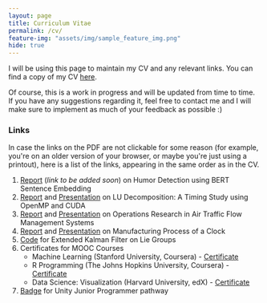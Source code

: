 ```yaml
---
layout: page
title: Curriculum Vitae
permalink: /cv/
feature-img: "assets/img/sample_feature_img.png"
hide: true
---
```


I will be using this page to maintain my CV and any relevant links. You can find a copy of my CV [here](https://omprabhu31.github.io/cv.pdf).

Of course, this is a work in progress and will be updated from time to time. If you have any suggestions regarding it, feel free to contact me and I will make sure to implement as much of your feedback as possible :)

<h3>Links</h3>

In case the links on the PDF are not clickable for some reason (for example, you're on an older version of your browser, or maybe you're just using a printout), here is a list of the links, appearing in the same order as in the CV.

1. [Report]() (*link to be added soon*) on Humor Detection using BERT Sentence Embedding
2. [Report](https://github.com/omprabhu31/ME766-Project/blob/main/Project%20Report.pdf) and [Presentation](https://github.com/omprabhu31/ME766-Project/blob/main/Project%20Presentation.pdf) on LU Decomposition: A Timing Study using OpenMP and CUDA
3. [Report](https://github.com/omprabhu31/ME308-Project/blob/main/Project%20Report/Group-13.pdf) and [Presentation](https://github.com/omprabhu31/ME308-Project/blob/main/ME308_PPT_Group13.pdf) on Operations Research in Air Traffic Flow Management Systems
4. [Report](https://github.com/omprabhu31/ME338-Project/blob/main/ME338_Course_Project_Final_Report.pdf) and [Presentation](https://github.com/omprabhu31/ME338-Project/blob/main/ME338_Course_Project_Presentation.pdf) on Manufacturing Process of a Clock
5. [Code](https://colab.research.google.com/drive/1qyFkr0tTRn6F3Oo_brKC4NQrGXn933UD) for Extended Kalman Filter on Lie Groups
6. Certificates for MOOC Courses
    * Machine Learning (Stanford University, Coursera) - [Certificate](https://www.coursera.org/account/accomplishments/certificate/YK5F8WJ7K95M)
    * R Programming (The Johns Hopkins University, Coursera) - [Certificate](https://www.coursera.org/account/accomplishments/certificate/9V7UYYQEXYNE)
    * Data Science: Visualization (Harvard University, edX) - [Certificate](https://courses.edx.org/certificates/1584beed679d4e47ba76c100bd5d724e)
7. [Badge](https://www.credly.com/badges/d5f54969-3c60-42b9-af46-9ca3916be6b1) for Unity Junior Programmer pathway